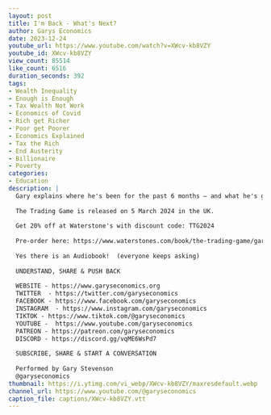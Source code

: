 ```yaml
---
layout: post
title: I'm Back - What's Next?
author: Garys Economics
date: 2023-12-24
youtube_url: https://www.youtube.com/watch?v=XWcv-kb8VZY
youtube_id: XWcv-kb8VZY
view_count: 85514
like_count: 6516
duration_seconds: 392
tags:
- Wealth Inequality
- Enough is Enough
- Tax Wealth Not Work
- Economics of Covid
- Rich get Richer
- Poor get Poorer
- Economics Explained
- Tax the Rich
- End Austerity
- Billionaire
- Poverty
categories:
- Education
description: |
  Gary explains where he's been for the past 6 months – and what he's got planned for 2024. 
  
  The Trading Game is released on 5 March 2024 in the UK. 
  
  Get 20% off at Waterstone's with discount code: TTG2024 
  
  Pre-order here: https://www.waterstones.com/book/the-trading-game/gary-stevenson/9780241636602
  
  Yes there is an Audiobook!  (everyone keeps asking)
  
  UNDERSTAND, SHARE & PUSH BACK
  
  WEBSITE - https://www.garyseconomics.org
  TWITTER  - https://twitter.com/garyseconomics
  FACEBOOK - https://www.facebook.com/garyseconomics
  INSTAGRAM  - https://www.instagram.com/garyseconomics
  TIKTOK - https://www.tiktok.com/@garyseconomics
  YOUTUBE -  https://www.youtube.com/garyseconomics
  PATREON - https://patreon.com/garyseconomics
  DISCORD - https://discord.gg/vqME6WsPd7
  
  SUBSCRIBE, SHARE & START A CONVERSATION
  
  Performed by Gary Stevenson
  @garyseconomics
thumbnail: https://i.ytimg.com/vi_webp/XWcv-kb8VZY/maxresdefault.webp
channel_url: https://www.youtube.com/@garyseconomics
caption_file: captions/XWcv-kb8VZY.vtt
---
```

